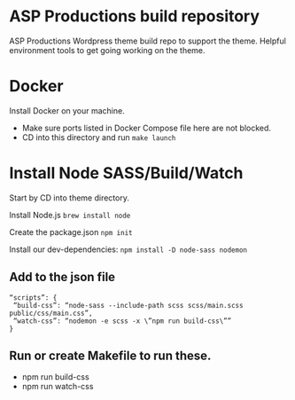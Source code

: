 # ASP Productions build repository
ASP Productions Wordpress theme build repo to support the theme. Helpful environment tools to get going working on the theme.

# Docker

Install Docker on your machine.
* Make sure ports listed in Docker Compose file here are not blocked.
* CD into this directory and run `make launch`


# Install Node SASS/Build/Watch

Start by CD into theme directory.

Install Node.js
`brew install node`

Create the package.json
`npm init`

Install our dev-dependencies:
`npm install -D node-sass nodemon`

## Add to the json file
```
“scripts”: {
 “build-css”: “node-sass --include-path scss scss/main.scss public/css/main.css”,
 “watch-css”: “nodemon -e scss -x \”npm run build-css\””
}
```

## Run or create Makefile to run these.
* npm run build-css
* npm run watch-css
